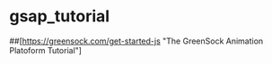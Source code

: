 # gsap_tutorial

##[https://greensock.com/get-started-js "The GreenSock Animation Platoform Tutorial"]